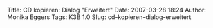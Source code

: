 Title: CD kopieren: Dialog "Erweitert"
Date: 2007-03-28 18:24
Author: Monika Eggers
Tags: K3B 1.0
Slug: cd-kopieren-dialog-erweitert


